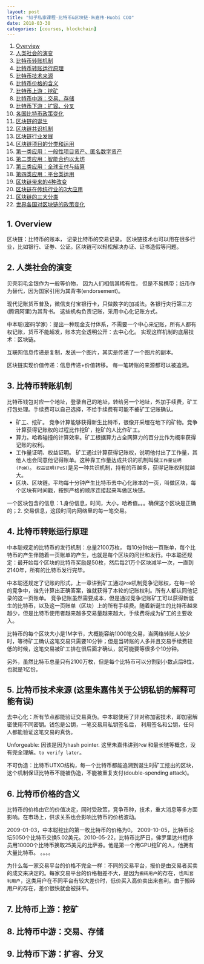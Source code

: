 ```yaml
---
layout: post
title: "知乎私家课程-比特币&区块链-朱嘉伟-Huobi COO"
date: 2018-03-30
categories: [courses, blockchain]
---
```


1. [Overview](#1)
2. [人类社会的演变](#2)
3. [比特币转账机制](#3)
4. [比特币转账运行原理](#4)
5. [比特币技术来源](#5)
6. [比特币价格的含义](#6)
7. [比特币上游：挖矿](#7)
8. [比特币中游：交易、存储](#8)
9. [比特币下游：扩容、分叉](#9)
10. [各国比特币政策变化](#10)
11. [区块链的诞生](#11)
12. [区块链共识机制](#12)
13. [区块链行业发展](#13)
14. [区块链项目的分类和运用](#14)
15. [第一类应用：一般性项目资产、匿名数字资产](#15)
16. [第二类应用：智能合约以太坊](#16)
17. [第三类应用：全球支付与结算](#17)
18. [第四类应用：平台类运用](#18)
19. [区块链带来的4种改变](#19)
20. [区块链在传统行业的3大应用](#20)
21. [区块链的三大分类](#21)
22. [世界各国对区块链的政策变化](#22)

## 1. Overview <a name="1">
区块链：比特币的账本， 记录比特币的交易记录。 
区块链技术也可以用在很多行业，比如银行、证券、公证。区块链可以轻松解决办证、证书造假等问题。
## 2. 人类社会的演变 <a name="2">
贝壳羽毛金银作为一般等价物， 因为人们相信其稀有性， 但是不易携带；纸币作为替代，因为国家引用为其背书(endorsement)。
 
现代记账货币普及，微信支付宝银行卡，只做数字的加减法。各银行央行第三方(腾讯阿里)为其背书。 这些机构负责记账，采用中心化记账方式。
 	
中本聪(密码学家)：提出一种现金支付体系，不需要一个中心来记账，所有人都有权记账，货币不能超发，账本完全透明公开：去中心化。 实现这样机制的底层技术：区块链。
 	
互联网信息传递是复制，发送一个图片，其实是传递了一个图片的副本。
 	
区块链实现价值传递：信息传递+价值转移。	每一笔转账的来源都可以被追溯。
## 3. 比特币转账机制 <a name='3'>
比特币钱包对应一个地址，登录自己的地址，转给另一个地址，外加手续费，矿工打包处理。手续费可以自己选择，不给手续费有可能不被矿工记账确认。
- 矿工、挖矿。 竞争计算能够获得新生比特币，很像开采埋在地下的矿物。竞争计算获得记账权的过程比作挖矿，挖矿的人比作矿工。
- 算力。哈希碰撞的计算效率。矿工根据算力占全网算力的百分比作为概率获得记账的权利。
- 工作量证明、权益证明。 矿工通过计算获得记账权，说明他付出了工作量，其他人也会同意他记得账单。这种靠工作量达成共识的机制叫做`工作量证明(PoW)`。 `权益证明(PoS)`是另一种共识机制，持有的币越多，获得记账权利就越大。
- 区块、区块链。平均每十分钟产生比特币去中心化账本的一页，叫做区块，每个区块有时间戳，按照严格的顺序连接起来叫做区块链。

一个区块包含的信息：1.身份信息，时间，大小，哈希值。。。确保这个区块是正确的；2. 交易信息，这段时间内网络里的每一笔交易。 

## 4. 比特币转账运行原理 <a name='4'>

中本聪规定的比特币的发行机制：总量2100万枚， 每10分钟出一页账单，每个比特币的产生伴随着一页账单的产生，也就是每个区块的问世和发行。中本聪还规定：最开始每个区块的比特币奖励是50枚，然后每21万个区块减半一次，一直到2140年，所有的比特币发行完毕。

中本聪还规定了记账的形式，上一章讲到矿工通过`PoW`机制竞争记账权，在每一轮的竞争中，谁先计算出正确答案，谁就获得了本轮的记账权利。所有人都认同他记录的这一页账单。 竞争记账虽然需要成本，但是通过竞争记账矿工可以获得新诞生的比特币，以及这一页账单（区块）上的所有手续费。随着新诞生的比特币越来越少，但是比特币使用者越来越多交易量越来越大，手续费将成为矿工的主要收入。

比特币的每个区块大小是1M字节，大概能容纳1000笔交易，当网络转账人较少时，等待矿工确认这笔交易只需要10分钟；但是当转账的人多并且交易手续费较低的时候，这笔交易被矿工排在很后面才确认，就可能要等很多个10分钟。

另外，虽然比特币总量只有2100万枚，但是每个比特币可以分割到小数点后8位，也就是1亿份。


## 5. 比特币技术来源 <a name='5'/> (这里朱嘉伟关于公钥私钥的解释可能有误)

去中心化：所有节点都能验证交易真伪。中本聪使用了非对称加密技术，即加密解密使用不同密钥。钱包是公钥，一笔交易用私钥签名后， 利用签名和公钥，任何人都能验证这笔交易的真伪。

Unforgeable: 因该是因为hash pointer. 这里朱嘉伟讲到`PoW` 和最长链等概念，没有完全理解。`to verify later`。

不可伪造：比特币UTXO结构，每一个比特币都能追溯到诞生时矿工挖出的区块，这个机制保证比特币不能被伪造，不能被重复支付(double-spending attack)。

## 6. 比特币价格的含义 <a name='6'>

比特币的价格由它的价值决定，同时受政策，竞争币种，技术，重大消息等多方面影响。在市场上，供求关系也会影响比特币的价格波动。

2009-01-03，中本聪挖出的第一枚比特币的价格为0。 2009-10-05，比特币论坛5050个比特币交换5.02美元。2010-05-22，比特币比萨日，佛罗里达州程序员用10000个比特币换取25美元的比萨券。他是第一个用GPU挖矿的人，他拥有大量比特币。 。。。。

为什么每一家交易平台的价格不完全一样：不同的交易平台，报价是由交易者买卖的成交来决定的。每家交易平台的价格相差不大，是因为`搬砖用户`的存在，也叫`套利用户`，这类用户在不同平台有较大差价时，低价买入高价卖出来套利。由于搬砖用户的存在，差价很快就会被抹平。

## 7. 比特币上游：挖矿 <a name='7'>

## 8. 比特币中游：交易、存储 <a name='8'>

## 9. 比特币下游：扩容、分叉 <a name='9'>

